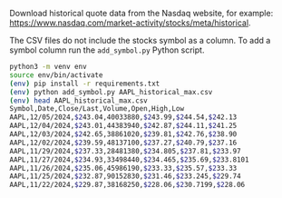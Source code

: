 Download historical quote data from the Nasdaq website, for example: https://www.nasdaq.com/market-activity/stocks/meta/historical.

The CSV files do not include the stocks symbol as a column. To add a symbol column run the `add_symbol.py` Python script.

```bash
python3 -m venv env
source env/bin/activate
(env) pip install -r requirements.txt
(env) python add_symbol.py AAPL_historical_max.csv
(env) head AAPL_historical_max.csv
Symbol,Date,Close/Last,Volume,Open,High,Low
AAPL,12/05/2024,$243.04,40033880,$243.99,$244.54,$242.13
AAPL,12/04/2024,$243.01,44383940,$242.87,$244.11,$241.25
AAPL,12/03/2024,$242.65,38861020,$239.81,$242.76,$238.90
AAPL,12/02/2024,$239.59,48137100,$237.27,$240.79,$237.16
AAPL,11/29/2024,$237.33,28481380,$234.805,$237.81,$233.97
AAPL,11/27/2024,$234.93,33498440,$234.465,$235.69,$233.8101
AAPL,11/26/2024,$235.06,45986190,$233.33,$235.57,$233.33
AAPL,11/25/2024,$232.87,90152830,$231.46,$233.245,$229.74
AAPL,11/22/2024,$229.87,38168250,$228.06,$230.7199,$228.06
```
